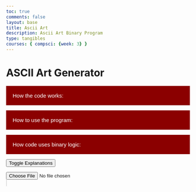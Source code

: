 ```yaml
---
toc: true
comments: false
layout: base
title: Ascii Art
description: Ascii Art Binary Program
type: tangibles 
courses: { compsci: {week: 3} }
---
```


# ASCII Art Generator 

<body>
<!-- Collapsible button -->
<button type="button" class="collapsible">How the code works:</button>

<!-- Collapsible content with a textarea -->
<div class="content collapsible-content">
    <textarea placeholder="text">Encoder: encodes secret text into binary, then stores each bit of hte binary into the least significant bit of each RGB value. It then generates a new image using the new binary, then draws it onto the canvas</textarea>
    <textarea placeholder="text">Decoder: Takes the least significant bit of each RGB value, then combines them all into one binary string, then converts that binary string into text, and displays it.</textarea>
</div>

<button type="button" class="collapsible">How to use the program:</button>

<!-- Collapsible content with a textarea -->
<div class="content collapsible-content">
    <textarea placeholder="text">Encoder: input image into the choose file button, the write the message you want to be encoded into an image into the message box. Next, press hte encode message button to encode the message into the chosen image. Last, right click on the outputted image, and press "save as" in order to save your new image with encoded text.</textarea>
    <textarea placeholder="text">Decoder: Input the message with encoded text into the input field, then click "decode message". Your decoded message will appear in the text box below</textarea>
</div>

<button type="button" class="collapsible">How code uses binary logic:</button>

<!-- Collapsible content with a textarea -->
<div class="content collapsible-content">
    <textarea placeholder="text">Code converts ascii characters, and vice versa, code edits binary values of image</textarea>
</div>

<!-- JavaScript for collapsible functionality -->
<script>
    var coll = document.getElementsByClassName("collapsible");
    var i;

    for (i = 0; i < coll.length; i++) {
        coll[i].addEventListener("click", function() {
            this.classList.toggle("active");
            var content = this.nextElementSibling;
            if (content.style.display === "block") {
                content.style.display = "none";
            } else {
                content.style.display = "block";
            }
        });
    }
</script>
</body>
<style>
    /* Style the button that is used to open and close the collapsible content */
    .collapsible {
        background-color: #8B0000;
        color: white;
        cursor: pointer;
        padding: 18px;
        width: 100%;
        border: none;
        text-align: left;
        outline: none;
        font-size: 15px;
    }
    /* Add a background color to the button if it is clicked on (add the .active class with JS), and when you move the mouse over it (hover) */
    .active, .collapsible:hover {
        background-color: #006400;
        transition-delay: 0.01s;
    }
    /* Style the collapsible content. Note: hidden by default */
    .content {
        padding: 0 18px;
        display: none;
        overflow: hidden;
        background-color: #f1f1f1;
    }
    /* Style the textarea inside the collapsible content */
    .collapsible-content textarea {
        width: 100%;
        height: 100px;
        box-sizing: border-box;
        margin-top: 10px;
    }
</style>

<!-- Collapsible section for explanations -->
<button class="collapsible-button" onclick="toggleCollapsible('explanationSection')">Toggle Explanations</button>
<div id="explanationSection" class="collapsible-content" style="display: none;">
    <!-- Explanation for image handling and ASCII conversion -->
    <p>
        This program  allows you to select an image file, display the original image, and generate ASCII art from the image.
    </p>
    <p>
        The process involves handling the selected image, drawing it on a canvas, and converting RGB values to ASCII characters.
    </p>

<!-- Explanation for handling image input -->
<h4>Handling Image Input</h4>
    <p>
        The script includes an input element to select an image file. The selected image is then loaded, and its data is used to perform various operations.
    </p>

<!-- Explanation for drawing the original image -->
<h4>Drawing the Original Image</h4>
    <p>
        The original image is drawn on a canvas, ensuring it is centered and resized to fit within specified dimensions while maintaining its aspect ratio.
    </p>

<!-- Explanation for converting RGB values to ASCII art -->
<h4>Converting RGB Values to ASCII Art</h4>
    <p>
        The program converts the RGB values of each pixel in the image to binary and uses specific criteria to determine whether a pixel should be represented as a foreground or background character in the ASCII art. This is represented in an *astrix* or space as shown below:
    </p>
</div>

<!-- Input element for selecting an image file -->
<input type="file" id="imageInput" accept="image/*">

<!-- Container for displaying the original image -->
<div id="imageContainer">
    <canvas id="originalCanvas" style="border:1px solid #ddd;" width="300" height="300"></canvas>
</div>

<!-- Container for displaying the ASCII art -->
<div id="asciiContainer">
    <pre id="asciiOutput"></pre>
</div>

<script>
    // Event listener for changes in the selected image file
    document.getElementById('imageInput').addEventListener('change', handleImage);

    // Function to toggle the collapsible section
    function toggleCollapsible(sectionId) {
        const section = document.getElementById(sectionId);
        section.style.display = section.style.display === 'none' ? 'block' : 'none';
    }

<style>
   #asciiOutput {
    background-color: black;
    color: white;
   }
</style>

# ASCII Art Generator 

<!-- Input element for selecting an image file -->
<input type="file" id="imageInput" accept="image/*">

<!-- Container for displaying the original image -->
<div class="collapsible">
    <div class="collapsible-header">Explanation: Original Image</div>
    <div class="collapsible-content">
        <p>This section displays the original image on a canvas.</p>
        <p>It calculates the aspect ratio, resizes the image, and centers it on the canvas.</p>
        <canvas id="originalCanvas" style="border:1px solid #ddd;" width="300" height="300"></canvas>
    </div>
</div>

<!-- Container for displaying the ASCII art -->
<div class="collapsible">
    <div class="collapsible-header">Explanation: ASCII Art</div>
    <div class="collapsible-content">
        <p>This section generates ASCII art from the selected image.</p>
        <p>It uses a temporary canvas to resize the image and processes each pixel to determine foreground or background.</p>
        <div id="asciiContainer">
            <pre id="asciiOutput"></pre>
        </div>
    </div>
</div>

<script>
    // Event listener for changes in the selected image file
    document.getElementById('imageInput').addEventListener('change', handleImage);
    // Function to handle the selected image file
    function handleImage() {
        const input = document.getElementById('imageInput');
        const originalCanvas = document.getElementById('originalCanvas');
        const asciiOutput = document.getElementById('asciiOutput');

        // Create an Image object
        const img = new Image();

        // Event handler when the image is loaded
        img.onload = function() {
            // Draw the original image on the canvas
            drawOriginalImage(img, originalCanvas);

            // Generate ASCII art from the image
            const asciiArt = imageToAscii(img);

            // Display ASCII art in the output element
            asciiOutput.innerHTML = asciiArt;
        };

        // Read the selected file as a data URL and set it as the source of the Image object
        const file = input.files[0];
        const reader = new FileReader();
        reader.onload = function(e) {
            img.src = e.target.result;
        };

        reader.readAsDataURL(file);
    }

    // Function to draw the original image on the canvas
    function drawOriginalImage(img, canvas) {
        const ctx = canvas.getContext('2d');

        // Clear the canvas
        ctx.clearRect(0, 0, canvas.width, canvas.height);

        // Calculate the aspect ratio for resizing
        const aspectRatio = img.width / img.height;

        // Set the maximum width and height for the displayed image
        const maxWidth = 300;
        const maxHeight = 300;

        // Calculate the new width and height while maintaining the aspect ratio
        let newWidth = maxWidth;
        let newHeight = maxWidth / aspectRatio;

        if (newHeight > maxHeight) {
            newHeight = maxHeight;
            newWidth = maxHeight * aspectRatio;
        }

        // Center the image on the canvas
        const x = (canvas.width - newWidth) / 2;
        const y = (canvas.height - newHeight) / 2;

        // Draw the image on the canvas
        ctx.drawImage(img, x, y, newWidth, newHeight);
    }
    
    // Function to generate ASCII art from the image
    function imageToAscii(img) {
        // Create a temporary canvas and get its 2D rendering context
        const canvas = document.createElement('canvas');
        const ctx = canvas.getContext('2d');

        // Define the width for the ASCII output
        const outputWidth = 100;

        // Calculate the new width and height based on the original image dimensions
        const aspectRatio = img.width / img.height;
        const newWidth = Math.min(outputWidth, img.width);
        const newHeight = Math.floor(newWidth / aspectRatio);

        // Set the canvas dimensions
        canvas.width = newWidth;
        canvas.height = newHeight;

        // Draw the resized image on the canvas
        ctx.drawImage(img, 0, 0, newWidth, newHeight);

        // Get the pixel data from the canvas
        const imageData = ctx.getImageData(0, 0, newWidth, newHeight).data;

        // Initialize the string for storing ASCII art
        let asciiArt = '';

        // Process each pixel in the image
        for (let i = 0; i < imageData.length; i += 4) {
            // Convert RGB values to binary
            const binaryR = imageData[i].toString(2).padStart(8, '0');
            const binaryG = imageData[i + 1].toString(2).padStart(8, '0');
            const binaryB = imageData[i + 2].toString(2).padStart(8, '0');

            // Combine binary values to form a single binary string
            const binaryValue = binaryR + binaryG + binaryB;

            // Use specific criteria to determine background or foreground
            const char = isForeground(binaryValue) ? '*' : ' ';

            // Append the character to the ASCII art string
            asciiArt += char;

            // Add a line break at the end of each row
            if ((i / 4 + 1) % newWidth === 0) {
                asciiArt += '\n';
            }
        }

        // Return the generated ASCII art
        return asciiArt;
    }

    // Function to determine foreground based on binary value
    function isForeground(binaryValue) {
        
        return binaryValue.startsWith('1');
    }

    // Collapsible sections
    const collapsibles = document.querySelectorAll(".collapsible");

    collapsibles.forEach(collapsible => {
        const header = collapsible.querySelector(".collapsible-header");

        header.addEventListener("click", function() {
            collapsible.classList.toggle("active");
            const content = collapsible.querySelector(".collapsible-content");
            if (collapsible.classList.contains("active")) {
                content.style.maxHeight = content.scrollHeight + "px";
            } else {
                content.style.maxHeight = null;
            }
        });
    });
</script>
